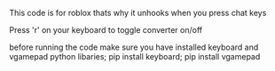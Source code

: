 This code is for roblox thats why it unhooks when you press chat keys

Press 'r' on your keyboard to toggle converter on/off

before running the code make sure you have installed keyboard and vgamepad python libaries; pip install keyboard; pip install vgamepad
